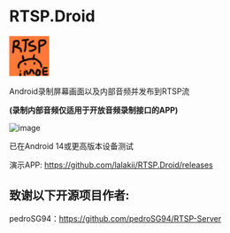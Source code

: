 # RTSP.Droid
![image](./app/src/main/res/drawable/rtsp_droid.png)

Android录制屏幕画面以及内部音频并发布到RTSP流

**(录制内部音频仅适用于开放音频录制接口的APP)**

![image](./example/Demo.gif)

已在Android 14或更高版本设备测试

演示APP: https://github.com/lalakii/RTSP.Droid/releases


## 致谢以下开源项目作者:

pedroSG94：https://github.com/pedroSG94/RTSP-Server
